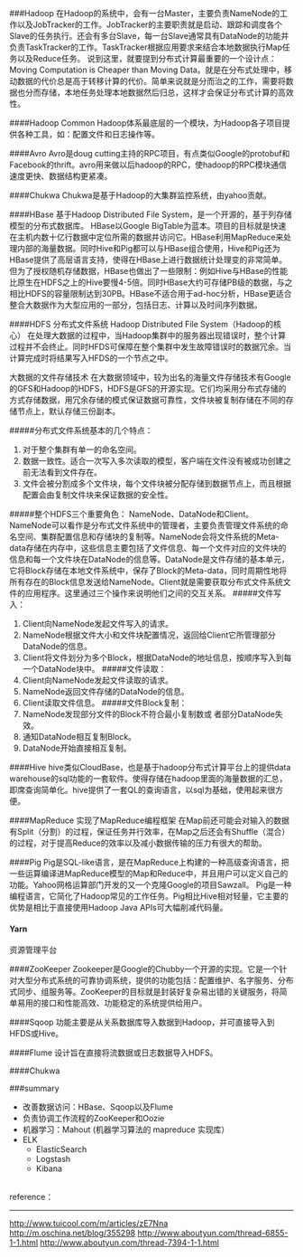 ###Hadoop
在Hadoop的系统中，会有一台Master，主要负责NameNode的工作以及JobTracker的工作。JobTracker的主要职责就是启动、跟踪和调度各个Slave的任务执行。还会有多台Slave，每一台Slave通常具有DataNode的功能并负责TaskTracker的工作。TaskTracker根据应用要求来结合本地数据执行Map任务以及Reduce任务。
说到这里，就要提到分布式计算最重要的一个设计点：Moving Computation is Cheaper than Moving Data。就是在分布式处理中，移动数据的代价总是高于转移计算的代价。简单来说就是分而治之的工作，需要将数据也分而存储，本地任务处理本地数据然后归总，这样才会保证分布式计算的高效性。



####Hadoop Common
Hadoop体系最底层的一个模块，为Hadoop各子项目提供各种工具，如：配置文件和日志操作等。

####Avro
Avro是doug cutting主持的RPC项目，有点类似Google的protobuf和Facebook的thrift。avro用来做以后hadoop的RPC，使hadoop的RPC模块通信速度更快、数据结构更紧凑。

####Chukwa
Chukwa是基于Hadoop的大集群监控系统，由yahoo贡献。

####HBase
基于Hadoop Distributed File System，是一个开源的，基于列存储模型的分布式数据库。
HBase以Google BigTable为蓝本。项目的目标就是快速在主机内数十亿行数据中定位所需的数据并访问它。HBase利用MapReduce来处理内部的海量数据。同时Hive和Pig都可以与HBase组合使用，Hive和Pig还为HBase提供了高层语言支持，使得在HBase上进行数据统计处理变的非常简单。
但为了授权随机存储数据，HBase也做出了一些限制：例如Hive与HBase的性能比原生在HDFS之上的Hive要慢4-5倍。同时HBase大约可存储PB级的数据，与之相比HDFS的容量限制达到30PB。HBase不适合用于ad-hoc分析，HBase更适合整合大数据作为大型应用的一部分，包括日志、计算以及时间序列数据。

####HDFS
分布式文件系统 Hadoop Distributed File System（Hadoop的核心）
在处理大数据的过程中，当Hadoop集群中的服务器出现错误时，整个计算过程并不会终止。同时HFDS可保障在整个集群中发生故障错误时的数据冗余。当计算完成时将结果写入HFDS的一个节点之中。

大数据的文件存储技术 
在大数据领域中，较为出名的海量文件存储技术有Google的GFS和Hadoop的HDFS，HDFS是GFS的开源实现。它们均采用分布式存储的方式存储数据，用冗余存储的模式保证数据可靠性，文件块被复制存储在不同的存储节点上，默认存储三份副本。


#####分布式文件系统基本的几个特点：
1. 对于整个集群有单一的命名空间。
2. 数据一致性。适合一次写入多次读取的模型，客户端在文件没有被成功创建之前无法看到文件存在。
3. 文件会被分割成多个文件块，每个文件块被分配存储到数据节点上，而且根据配置会由复制文件块来保证数据的安全性。

#####整个HDFS三个重要角色：
NameNode、DataNode和Client。NameNode可以看作是分布式文件系统中的管理者，主要负责管理文件系统的命名空间、集群配置信息和存储块的复制等。NameNode会将文件系统的Meta-data存储在内存中，这些信息主要包括了文件信息、每一个文件对应的文件块的信息和每一个文件块在DataNode的信息等。DataNode是文件存储的基本单元，它将Block存储在本地文件系统中，保存了Block的Meta-data，同时周期性地将所有存在的Block信息发送给NameNode。Client就是需要获取分布式文件系统文件的应用程序。这里通过三个操作来说明他们之间的交互关系。
#####文件写入：
1. Client向NameNode发起文件写入的请求。
2. NameNode根据文件大小和文件块配置情况，返回给Client它所管理部分DataNode的信息。
3. Client将文件划分为多个Block，根据DataNode的地址信息，按顺序写入到每一个DataNode块中。
#####文件读取：
1. Client向NameNode发起文件读取的请求。
2. NameNode返回文件存储的DataNode的信息。
3. Client读取文件信息。
#####文件Block复制：
1. NameNode发现部分文件的Block不符合最小复制数或 者部分DataNode失效。
2. 通知DataNode相互复制Block。
3. DataNode开始直接相互复制。

####Hive
hive类似CloudBase，也是基于hadoop分布式计算平台上的提供data warehouse的sql功能的一套软件。使得存储在hadoop里面的海量数据的汇总，即席查询简单化。hive提供了一套QL的查询语言，以sql为基础，使用起来很方便。

####MapReduce
实现了MapReduce编程框架
在Map前还可能会对输入的数据有Split（分割）的过程，保证任务并行效率，在Map之后还会有Shuffle（混合）的过程，对于提高Reduce的效率以及减小数据传输的压力有很大的帮助。

####Pig
Pig是SQL-like语言，是在MapReduce上构建的一种高级查询语言，把一些运算编译进MapReduce模型的Map和Reduce中，并且用户可以定义自己的功能。Yahoo网格运算部门开发的又一个克隆Google的项目Sawzall。
Pig是一种编程语言，它简化了Hadoop常见的工作任务。Pig相比Hive相对轻量，它主要的优势是相比于直接使用Hadoop Java APIs可大幅削减代码量。

#### Yarn
资源管理平台


####ZooKeeper
Zookeeper是Google的Chubby一个开源的实现。它是一个针对大型分布式系统的可靠协调系统，提供的功能包括：配置维护、名字服务、分布式同步、组服务等。ZooKeeper的目标就是封装好复杂易出错的关键服务，将简单易用的接口和性能高效、功能稳定的系统提供给用户。

####Sqoop
功能主要是从关系数据库导入数据到Hadoop，并可直接导入到HFDS或Hive。

####Flume
设计旨在直接将流数据或日志数据导入HDFS。

####Chukwa

###summary
+ 改善数据访问：HBase、Sqoop以及Flume
+ 负责协调工作流程的ZooKeeper和Oozie
+  机器学习：Mahout (机器学习算法的 mapreduce 实现库）
+ ELK
    - ElasticSearch
    - Logstash
    - Kibana




</br>
reference：<http://blog.sina.com.cn/s/blog_4d1865f001013xuf.html>


----
<http://www.tuicool.com/m/articles/zE7Nna>
<http://m.oschina.net/blog/355298>
<http://www.aboutyun.com/thread-6855-1-1.html>
<http://www.aboutyun.com/thread-7394-1-1.html>

